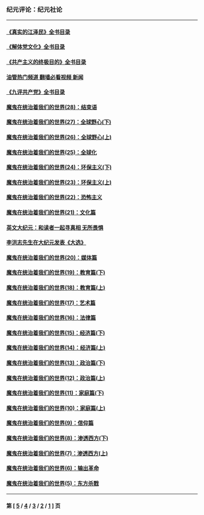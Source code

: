### 纪元评论：纪元社论
---
#### [《真实的江泽民》全书目录](../../pages/nsc422/n13721399.md?05210330) 
#### [《解体党文化》全书目录](../../pages/nsc422/n13721157.md?05210330) 
#### [《共产主义的终极目的》全书目录](../../pages/nsc422/n13721048.md?05210330) 
#### [油管热门频道 翻墙必看视频 新闻](ok?05210330)
#### [《九评共产党》全书目录](../../pages/nsc422/n13708085.md?05210330) 
#### [魔鬼在统治着我们的世界(28)：结束语](../../pages/nsc422/n10936246.md?05210330) 
#### [魔鬼在统治着我们的世界(27)：全球野心(下)](../../pages/nsc422/n10928319.md?05210330) 
#### [魔鬼在统治着我们的世界(26)：全球野心(上)](../../pages/nsc422/n10900318.md?05210330) 
#### [魔鬼在统治着我们的世界(25)：全球化](../../pages/nsc422/n10788205.md?05210330) 
#### [魔鬼在统治着我们的世界(24)：环保主义(下)](../../pages/nsc422/n10695307.md?05210330) 
#### [魔鬼在统治着我们的世界(23)：环保主义(上)](../../pages/nsc422/n10688613.md?05210330) 
#### [魔鬼在统治着我们的世界(22)：恐怖主义](../../pages/nsc422/n10614727.md?05210330) 
#### [魔鬼在统治着我们的世界(21)：文化篇](../../pages/nsc422/n10597706.md?05210330) 
#### [英文大纪元：和读者一起寻真相 无所畏惧](../../pages/nsc422/n12542027.md?05210330) 
#### [李洪志先生在大纪元发表《大选》](../../pages/nsc422/n12534746.md?05210330) 
#### [魔鬼在统治着我们的世界(20)：媒体篇](../../pages/nsc422/n10586579.md?05210330) 
#### [魔鬼在统治着我们的世界(19)：教育篇(下)](../../pages/nsc422/n10564808.md?05210330) 
#### [魔鬼在统治着我们的世界(18)：教育篇(上)](../../pages/nsc422/n10526970.md?05210330) 
#### [魔鬼在统治着我们的世界(17)：艺术篇](../../pages/nsc422/n10499093.md?05210330) 
#### [魔鬼在统治着我们的世界(16)：法律篇](../../pages/nsc422/n10485969.md?05210330) 
#### [魔鬼在统治着我们的世界(15)：经济篇(下)](../../pages/nsc422/n10469975.md?05210330) 
#### [魔鬼在统治着我们的世界(14)：经济篇(上)](../../pages/nsc422/n10457370.md?05210330) 
#### [魔鬼在统治着我们的世界(13)：政治篇(下)](../../pages/nsc422/n10448270.md?05210330) 
#### [魔鬼在统治着我们的世界(12)：政治篇(上)](../../pages/nsc422/n10444576.md?05210330) 
#### [魔鬼在统治着我们的世界(11)：家庭篇(下)](../../pages/nsc422/n10440961.md?05210330) 
#### [魔鬼在统治着我们的世界(10)：家庭篇(上)](../../pages/nsc422/n10435448.md?05210330) 
#### [魔鬼在统治着我们的世界(9)：信仰篇](../../pages/nsc422/n10432159.md?05210330) 
#### [魔鬼在统治着我们的世界(8)：渗透西方(下)](../../pages/nsc422/n10429603.md?05210330) 
#### [魔鬼在统治着我们的世界(7)：渗透西方(上)](../../pages/nsc422/n10426013.md?05210330) 
#### [魔鬼在统治着我们的世界(6)：输出革命](../../pages/nsc422/n10421536.md?05210330) 
#### [魔鬼在统治着我们的世界(5)：东方杀戮](../../pages/nsc422/n10417707.md?05210330) 

---
#### 第 [ [5](./5.md?05210330) / [4](./4.md?05210330) / [3](./3.md?05210330) / [2](./2.md?05210330) / [1](./1.md?05210330) ] 页
